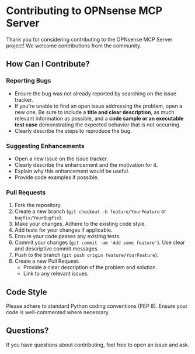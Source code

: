 # Contributing to OPNsense MCP Server

Thank you for considering contributing to the OPNsense MCP Server project! We welcome contributions from the community.

## How Can I Contribute?

### Reporting Bugs

- Ensure the bug was not already reported by searching on the issue tracker.
- If you're unable to find an open issue addressing the problem, open a new one. Be sure to include a **title and clear description**, as much relevant information as possible, and a **code sample or an executable test case** demonstrating the expected behavior that is not occurring.
- Clearly describe the steps to reproduce the bug.

### Suggesting Enhancements

- Open a new issue on the issue tracker.
- Clearly describe the enhancement and the motivation for it.
- Explain why this enhancement would be useful.
- Provide code examples if possible.

### Pull Requests

1. Fork the repository.
2. Create a new branch (`git checkout -b feature/YourFeature` or `bugfix/YourBugfix`).
3. Make your changes. Adhere to the existing code style.
4. Add tests for your changes if applicable.
5. Ensure your code passes any existing tests.
6. Commit your changes (`git commit -am 'Add some feature'`). Use clear and descriptive commit messages.
7. Push to the branch (`git push origin feature/YourFeature`).
8. Create a new Pull Request.
    - Provide a clear description of the problem and solution.
    - Link to any relevant issues.

## Code Style

Please adhere to standard Python coding conventions (PEP 8). Ensure your code is well-commented where necessary.

## Questions?

If you have questions about contributing, feel free to open an issue and ask.
